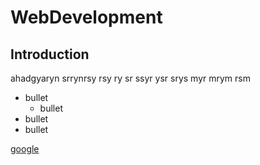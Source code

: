 # WebDevelopment

## Introduction

ahadgyaryn srrynrsy rsy ry sr ssyr ysr srys myr mrym rsm 


* bullet
    - bullet
* bullet
* bullet


[google](http://www.google.ie)